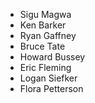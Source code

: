 - Sigu Magwa
- Ken Barker
- Ryan Gaffney
- Bruce Tate
- Howard Bussey
- Eric Fleming
- Logan Siefker
- Flora Petterson

